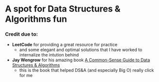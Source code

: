 
# A spot for Data Structures & Algorithms fun

### Credit due to:

- **LeetCode** for providing a great resource for practice
  - and some elegant and optimal solutions that I have worked to internalize the intution behind
- **Jay Wengrow** for his amazing book [A Common-Sense Guide to Data Structures & Algorithms](https://pragprog.com/titles/jwdsal2/a-common-sense-guide-to-data-structures-and-algorithms-second-edition/)
  - this is the book that helped DS&A (and especially Big O) really click for me
